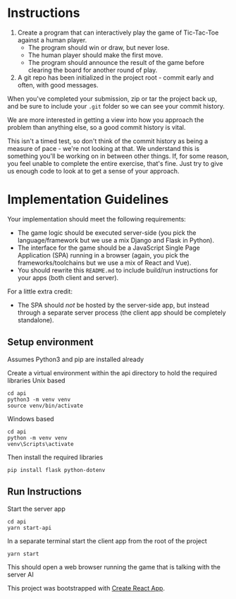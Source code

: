 # Instructions

1. Create a program that can interactively play the game of Tic-Tac-Toe against a human 
   player. 
   * The program should win or draw, but never lose.
   * The human player should make the first move.
   * The program should announce the result of the game before clearing the board for 
     another round of play.
1. A git repo has been initialized in the project root - commit early and often, with good messages.

When you've completed your submission, zip or tar the project back up, and be sure to include
your `.git` folder so we can see your commit history.

We are more interested in getting a view into how you approach the problem than 
anything else, so a good commit history is vital.

This isn't a timed test, so don't think of the commit history as being a measure of 
pace - we're not looking at that.
We understand this is something you'll be working on in between other things.
If, for some reason, you feel unable to complete the entire exercise, that's fine.
Just try to give us enough code to look at to get a sense of your approach.

# Implementation Guidelines

Your implementation should meet the following requirements:

* The game logic should be executed server-side (you pick the language/framework but we 
  use a mix Django and Flask in Python).
* The interface for the game should be a JavaScript Single Page Application (SPA) running
  in a browser (again, you pick the frameworks/toolchains but we use a mix of React and Vue).
* You should rewrite this `README.md` to include build/run instructions for your apps 
  (both client and server).

For a little extra credit:

* The SPA should _not_ be hosted by the server-side app, but instead through a separate 
  server process (the client app should be completely standalone).

## Setup environment

Assumes Python3 and pip are installed already

Create a virtual environment within the api directory to hold the required libraries 
Unix based

    cd api
    python3 -m venv venv
    source venv/bin/activate

Windows based

    cd api
    python -m venv venv
    venv\Scripts\activate

Then install the required libraries

    pip install flask python-dotenv

## Run Instructions

Start the server app

    cd api
    yarn start-api

In a separate terminal start the client app from the root of the project

    yarn start

This should open a web browser running the game that is talking with the server AI



This project was bootstrapped with [Create React App](https://github.com/facebook/create-react-app).
